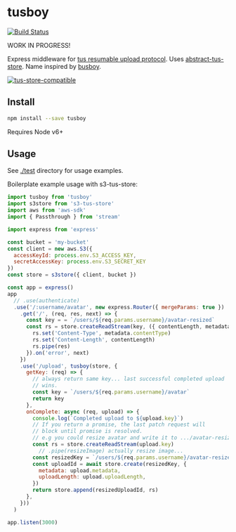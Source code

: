 # tusboy

[![Build Status](https://travis-ci.org/blockai/tusboy.svg?branch=master)](https://travis-ci.org/blockai/tusboy)

WORK IN PROGRESS!

Express middleware for [tus resumable upload protocol](http://tus.io/).
Uses [abstract-tus-store](https://github.com/blockai/abstract-tus-store).
Name inspired by [busboy](https://github.com/mscdex/busboy).

[![tus-store-compatible](https://github.com/blockai/abstract-tus-store/raw/master/badge.png)](https://github.com/blockai/abstract-tus-store)

## Install

```bash
npm install --save tusboy
```

Requires Node v6+

## Usage

See [./test](./test) directory for usage examples.

Boilerplate example usage with s3-tus-store:

```javascript
import tusboy from 'tusboy'
import s3store from 's3-tus-store'
import aws from 'aws-sdk'
import { Passthrough } from 'stream'

import express from 'express'

const bucket = 'my-bucket'
const client = new aws.S3({
  accessKeyId: process.env.S3_ACCESS_KEY,
  secretAccessKey: process.env.S3_SECRET_KEY
})
const store = s3store({ client, bucket })

const app = express()
app
  // .use(authenticate)
  .use('/:username/avatar', new express.Router({ mergeParams: true })
    .get('/', (req, res, next) => {
      const key = = `/users/${req.params.username}/avatar-resized`
      const rs = store.createReadStream(key, ({ contentLength, metadata }) => {
        rs.set('Content-Type', metadata.contentType)
        rs.set('Content-Length', contentLength)
        rs.pipe(res)
      }).on('error', next)
    })
    .use('/upload', tusboy(store, {
      getKey: (req) => {
        // always return same key... last successful completed upload
        // wins.
        const key = `/users/${req.params.username}/avatar`
        return key
      },
      onComplete: async (req, upload) => {
        console.log(`Completed upload to ${upload.key}`)
        // If you return a promise, the last patch request will
        // block until promise is resolved.
        // e.g you could resize avatar and write it to .../avatar-resized
        const rs = store.createReadStream(upload.key)
          // .pipe(resizeImage) actually resize image...
        const resizedKey = `/users/${req.params.username}/avatar-resized`
        const uploadId = await store.create(resizedKey, {
          metadata: upload.metadata,
          uploadLength: upload.uploadLength,
        })
        return store.append(resizedUploadId, rs)
      },
    }))
  )

app.listen(3000)
```